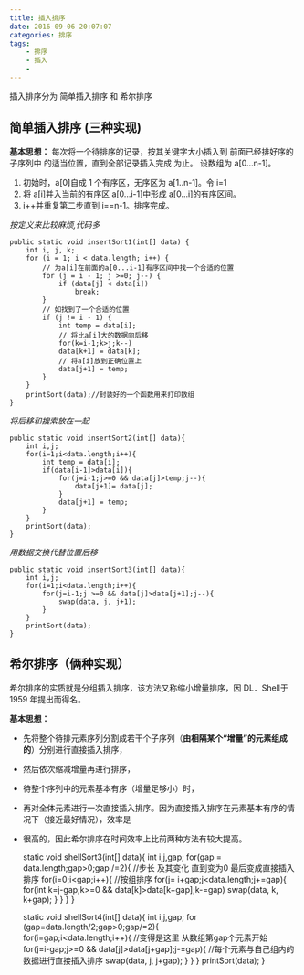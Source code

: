 ```yaml
---
title: 插入排序
date: 2016-09-06 20:07:07
categories: 排序
tags:
	- 排序
	- 插入
	- 
---
```


插入排序分为 简单插入排序 和 希尔排序

## 简单插入排序 (三种实现)

**基本思想：** 
每次将一个待排序的记录，按其关键字大小插入到 前面已经排好序的子序列中 的适当位置，直到全部记录插入完成
为止。
设数组为 a[0…n-1]。
1. 初始时，a[0]自成 1 个有序区，无序区为 a[1..n-1]。令 i=1
2. 将 a[i]并入当前的有序区 a[0…i-1]中形成 a[0…i]的有序区间。
3. i++并重复第二步直到 i==n-1。排序完成。

 _按定义来比较麻烦,代码多_  

	public static void insertSort1(int[] data) {
		int i, j, k;
		for (i = 1; i < data.length; i++) {
			// 为a[i]在前面的a[0...i-1]有序区间中找一个合适的位置
			for (j = i - 1; j >=0; j--) {
				if (data[j] < data[i])
					break;
			}
			// 如找到了一个合适的位置
			if (j != i - 1) {
				int temp = data[i];
				// 将比a[i]大的数据向后移
				for(k=i-1;k>j;k--)
				data[k+1] = data[k];				
				// 将a[i]放到正确位置上
				data[j+1] = temp;
			}
		}
		printSort(data);//封装好的一个函数用来打印数组
	}

	
_将后移和搜索放在一起_

	public static void insertSort2(int[] data){
		int i,j;
		for(i=1;i<data.length;i++){
			int temp = data[i];
			if(data[i-1]>data[i]){
				for(j=i-1;j>=0 && data[j]>temp;j--){
					data[j+1]= data[j];
				}
				data[j+1] = temp;
			}
		}
		printSort(data);
	}

_用数据交换代替位置后移_

	public static void insertSort3(int[] data){
		int i,j;
		for(i=1;i<data.length;i++){
			for(j=i-1;j >=0 && data[j]>data[j+1];j--){
				swap(data, j, j+1);
			}
		}
		printSort(data);
	}


## 希尔排序（俩种实现）

希尔排序的实质就是分组插入排序，该方法又称缩小增量排序，因 DL．Shell于 1959 年提出而得名。

**基本思想：** 
* 先将整个待排元素序列分割成若干个子序列（**由相隔某个“增量”的元素组成的**）分别进行直接插入排序，
* 然后依次缩减增量再进行排序，
* 待整个序列中的元素基本有序（增量足够小）时，
* 再对全体元素进行一次直接插入排序。因为直接插入排序在元素基本有序的情况下（接近最好情况），效率是
* 很高的，因此希尔排序在时间效率上比前两种方法有较大提高。

	
	static void  shellSort3(int[] data){
		int i,j,gap;
		for(gap = data.length;gap>0;gap /=2){  //步长  及其变化  直到变为0  最后变成直接插入排序
			for(i=0;i<gap;i++){   //按组排序
				for(j= i+gap;j<data.length;j+=gap){
					for(int k=j-gap;k>=0 && data[k]>data[k+gap];k-=gap)
						swap(data, k, k+gap);
				}
			}
		}
	}

	
	static void shellSort4(int[] data){
		int i,j,gap;
		for (gap=data.length/2;gap>0;gap/=2){   
			for(i=gap;i<data.length;i++){    //变得是这里 从数组第gap个元素开始  
				for(j=i-gap;j>=0 && data[j]>data[j+gap];j-=gap){  //每个元素与自己组内的数据进行直接插入排序
					swap(data, j, j+gap);
				}
			}
		}
		printSort(data);
	}

